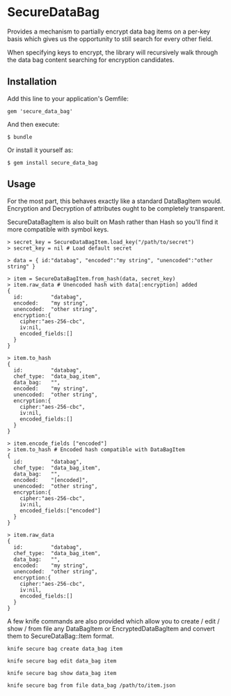 # SecureDataBag

Provides a mechanism to partially encrypt data bag items on a per-key basis which gives us the opportunity to still search for every other field.

When specifying keys to encrypt, the library will recursively walk through the data bag content searching for encryption candidates.

## Installation

Add this line to your application's Gemfile:

    gem 'secure_data_bag'

And then execute:

    $ bundle

Or install it yourself as:

    $ gem install secure_data_bag

## Usage

For the most part, this behaves exactly like a standard DataBagItem would. Encryption and Decryption of attributes ought to be completely transparent.

SecureDataBagItem is also built on Mash rather than Hash so you'll find it more compatible with symbol keys. 

```
> secret_key = SecureDataBagItem.load_key("/path/to/secret")
> secret_key = nil # Load default secret

> data = { id:"databag", "encoded":"my string", "unencoded":"other string" }

> item = SecureDataBagItem.from_hash(data, secret_key)
> item.raw_data # Unencoded hash with data[:encryption] added
{ 
  id:         "databag", 
  encoded:    "my string",
  unencoded:  "other string", 
  encryption:{
    cipher:"aes-256-cbc",
    iv:nil,
    encoded_fields:[] 
  }
}

> item.to_hash
{ 
  id:         "databag", 
  chef_type:  "data_bag_item",
  data_bag:   "",
  encoded:    "my string",
  unencoded:  "other string", 
  encryption:{
    cipher:"aes-256-cbc",
    iv:nil,
    encoded_fields:[] 
  }
}

> item.encode_fields ["encoded"]
> item.to_hash # Encoded hash compatible with DataBagItem
{ 
  id:         "databag", 
  chef_type:  "data_bag_item",
  data_bag:   "",
  encoded:    "[encoded]",
  unencoded:  "other string", 
  encryption:{
    cipher:"aes-256-cbc",
    iv:nil,
    encoded_fields:["encoded"]
  }
}

> item.raw_data
{ 
  id:         "databag", 
  chef_type:  "data_bag_item",
  data_bag:   "",
  encoded:    "my string",
  unencoded:  "other string", 
  encryption:{
    cipher:"aes-256-cbc",
    iv:nil,
    encoded_fields:[] 
  }
}

```

A few knife commands are also provided which allow you to create / edit / show / from file any DataBagItem or EncryptedDataBagItem and convert them to SecureDataBag::Item format.

```
knife secure bag create data_bag item

knife secure bag edit data_bag item

knife secure bag show data_bag item

knife secure bag from file data_bag /path/to/item.json
```

